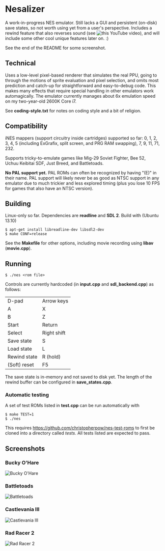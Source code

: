 # Nesalizer #

A work-in-progress NES emulator. Still lacks a GUI and persistent (on-disk)
save states, so not worth using yet from a user's perspective. Includes a
rewind feature that also reverses sound (see 
![this YouTube video](https://www.youtube.com/watch?v=qCQkYrQo9fI)), and will
include some other cool unique features later on. :)

See the end of the README for some screenshot.

## Technical ##

Uses a low-level pixel-based renderer that simulates the real PPU, going to
through the motions of sprite evaluation and pixel selection, and omits most
prediction and catch-up for straightforward and easy-to-debug code. This
makes many effects that require special handling in other emulators work
automagically. The emulator currently manages about 6x emulation speed on my
two-year-old 2600K Core i7.

See <b>coding-style.txt</b> for notes on coding style and a bit of religion.

## Compatibility ##

iNES mappers (support circuitry inside cartridges) supported so far: 0, 1, 2, 3, 4, 5 (including ExGrafix, split screen, and PRG RAM swapping), 7, 9, 11, 71, 232.

Supports tricky-to-emulate games like Mig-29 Soviet Fighter, Bee 52, Uchuu Keibitai SDF, Just Breed, and Battletoads.

<b>No PAL support yet.</b> PAL ROMs can often be recognized by having "(E)" in their name. PAL support will likely never be as good as NTSC support in any emulator due to much trickier and less explored timing (plus you lose 10 FPS for games that also have an NTSC version). 

## Building ##

Linux-only so far. Dependencies are <b>readline</b> and <b>SDL 2</b>. Build
with (Ubuntu 13.10)

    $ apt-get install libreadline-dev libsdl2-dev
    $ make CONF=release

See the <b>Makefile</b> for other options, including movie recording using
<b>libav</b> (<b>movie.cpp</b>).

## Running ##

    $ ./nes <rom file>

Controls are currently hardcoded (in <b>input.cpp</b> and <b>sdl_backend.cpp</b>) as follows:

<table>
  <tr><td>D-pad       </td><td>Arrow keys </td></tr>
  <tr><td>A           </td><td>X          </td></tr>
  <tr><td>B           </td><td>Z          </td></tr>
  <tr><td>Start       </td><td>Return     </td></tr>
  <tr><td>Select      </td><td>Right shift</td></tr>
  <tr><td>Save state  </td><td>S          </td></tr>
  <tr><td>Load state  </td><td>L          </td></tr>
  <tr><td>Rewind state</td><td>R (hold)   </td></tr>
  <tr><td>(Soft) reset</td><td>F5         </td></tr>
</table>

The save state is in-memory and not saved to disk yet. The length of the rewind
buffer can be configured in <b>save\_states.cpp</b>.

### Automatic testing ###

A set of test ROMs listed in <b>test.cpp</b> can be run automatically with

    $ make TEST=1
    $ ./nes

This requires https://github.com/christopherpow/nes-test-roms to first be
cloned into a directory called <i>tests</i>. All tests listed are expected to
pass.

## Screenshots ##

### Bucky O'Hare ###

![Bucky O'Hare](https://raw.github.com/ulfalizer/nesalizer/screenshots/bucky.png)

### Battletoads ###

![Battletoads](https://raw.github.com/ulfalizer/nesalizer/screenshots/battletoads.png)

### Castlevania III ###

![Castlevania III](https://raw.github.com/ulfalizer/nesalizer/screenshots/cv3.png)

### Rad Racer 2 ###

![Rad Racer 2](https://raw.github.com/ulfalizer/nesalizer/screenshots/radracer2.png)
